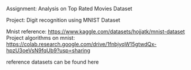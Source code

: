 Assignment: Analysis on Top Rated Movies Dataset

Project: Digit recognition using MNIST Dataset

Mnist reference: https://www.kaggle.com/datasets/hojjatk/mnist-dataset
Project algorithms on mnist: https://colab.research.google.com/drive/1fnbjyqW15gtwdQx-hpzU3oeVsN9fqUb9?usp=sharing

reference datasets can be found here



